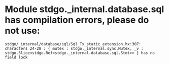 # Module stdgo._internal.database.sql has compilation errors, please do not use:
```
stdgo/_internal/database/sql/Sql_Tx_static_extension.hx:307: characters 24-28 : { mutex : stdgo._internal.sync.Mutex, _v : stdgo.Slice<stdgo.Ref<stdgo._internal.database.sql.Stmt>> } has no field lock

```


